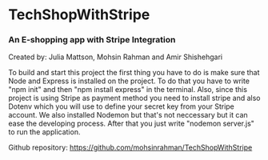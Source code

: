 # TechShopWithStripe

### An E-shopping app with Stripe Integration

Created by: Julia Mattson, Mohsin Rahman and Amir Shishehgari

To build and start this project the first thing you have to do is make sure that Node and Express is installed on the project. To do that you have to write "npm init" and then "npm install express" in the terminal. 
Also, since this project is using Stripe as payment method you need to install stripe and also Dotenv which you will use to define your secret key from your Stripe account.
We also installed Nodemon but that's not neccessary but it can ease the developing process. 
After that you just write "nodemon server.js" to run the application.

Github repository: https://github.com/mohsinrahman/TechShopWithStripe


